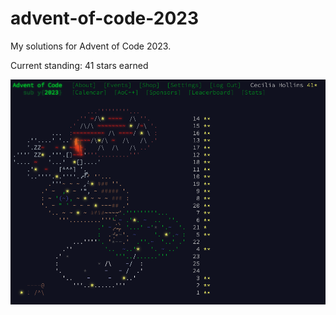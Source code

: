 # advent-of-code-2023
My solutions for Advent of Code 2023.

Current standing: 41 stars earned

![alt text](https://github.com/ceciliahollins/advent-of-code-2023/blob/main/progress.png?raw=true)

